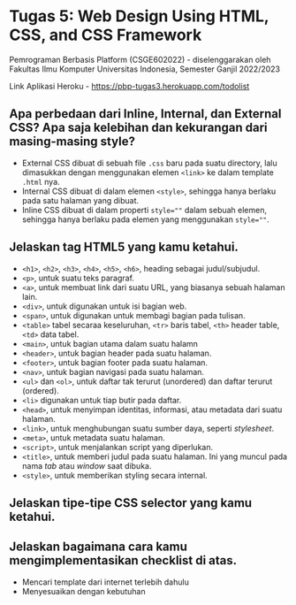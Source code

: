 # Tugas 5: Web Design Using HTML, CSS, and CSS Framework

Pemrograman Berbasis Platform (CSGE602022) - diselenggarakan oleh Fakultas Ilmu Komputer Universitas Indonesia, Semester Ganjil 2022/2023

Link Aplikasi Heroku - https://pbp-tugas3.herokuapp.com/todolist

## Apa perbedaan dari Inline, Internal, dan External CSS? Apa saja kelebihan dan kekurangan dari masing-masing style? 

- External CSS dibuat di sebuah file `.css` baru pada suatu directory, lalu dimasukkan dengan menggunakan elemen `<link>` ke dalam template `.html` nya.
- Internal CSS dibuat di dalam elemen `<style>`, sehingga hanya berlaku pada satu halaman yang dibuat.
- Inline CSS dibuat di dalam properti `style=""` dalam sebuah elemen, sehingga hanya berlaku pada elemen yang menggunakan `style=""`.

## Jelaskan tag HTML5 yang kamu ketahui.

- `<h1>`, `<h2>`, `<h3>`, `<h4>`, `<h5>`, `<h6>`, heading sebagai judul/subjudul.
- `<p>`, untuk suatu teks paragraf. 
- `<a>`, untuk membuat link dari suatu URL, yang biasanya sebuah halaman lain.
- `<div>`, untuk digunakan untuk isi bagian web.
- `<span>`, untuk digunakan untuk membagi bagian pada tulisan. 
- `<table>` tabel secaraa keseluruhan, `<tr>` baris tabel, `<th>` header table, `<td>` data tabel.
- `<main>`, untuk bagian utama dalam suatu halamn
- `<header>`, untuk bagian header pada suatu halaman.
- `<footer>`, untuk bagian footer pada suatu halaman.
- `<nav>`, untuk bagian navigasi pada suatu halaman.
- `<ul>` dan `<ol>`, untuk daftar tak terurut (unordered) dan daftar terurut (ordered). 
- `<li>` digunakan untuk tiap butir pada daftar.
- `<head>`, untuk menyimpan identitas, informasi, atau metadata dari suatu halaman.
- `<link>`, untuk menghubungan suatu sumber daya, seperti *stylesheet*.
- `<meta>`, untuk metadata suatu halaman.
- `<script>`, untuk menjalankan script yang diperlukan.
- `<title>`, untuk memberi judul pada suatu halaman. Ini yang muncul pada nama *tab* atau *window* saat dibuka.
- `<style>`, untuk memberikan styling secara internal.

## Jelaskan tipe-tipe CSS selector yang kamu ketahui.



## Jelaskan bagaimana cara kamu mengimplementasikan checklist di atas.

- Mencari template dari internet terlebih dahulu
- Menyesuaikan dengan kebutuhan

